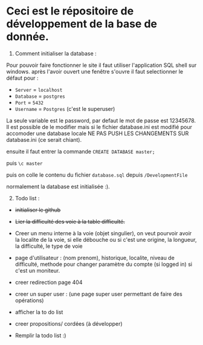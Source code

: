 # Ceci est le répositoire de développement de la base de donnée. 

1. Comment initialiser la database : 

Pour pouvoir faire fonctionner le site il faut utiliser l'application SQL shell sur windows. après l'avoir ouvert une fenêtre s'ouvre il faut selectionner le défaut pour : 
- `Server` = `localhost`
- `Database` = `postgres` 
- `Port` = `5432`
- `Username` = `Postgres` (c'est le superuser)

La seule variable est le password, par defaut le mot de passe est 12345678.
Il est possible de le modifier mais si le fichier database.ini est modifié pour accomoder une database locale NE PAS PUSH LES CHANGEMENTS SUR database.ini (ce serait chiant).

ensuite il faut entrer la commande `CREATE DATABASE master;`

puis `\c master`

puis on colle le contenu du fichier `database.sql` depuis `/DevelopmentFile`

normalement la database est initialisée :). 



2. Todo list : 

* ~~initialiser le github~~


* ~~Lier la difficulté des voie à la table difficulté.~~

* Creer un menu interne à la voie (objet singulier), on veut pourvoir avoir la localite de la voie, si elle débouche ou si c'est une origine, la longueur, la difficulté, le type de voie 

* page d'utilisateur : (nom prenom), historique, localite, niveau de difficulté, methode pour changer paramètre du compte (si logged in) si c'est un moniteur. 

* creer redirection page 404

* creer un super user : (une page super user permettant de faire des opérations)

* afficher la to do list 

* creer propositions/ cordées (à développer)

* Remplir la todo list :)